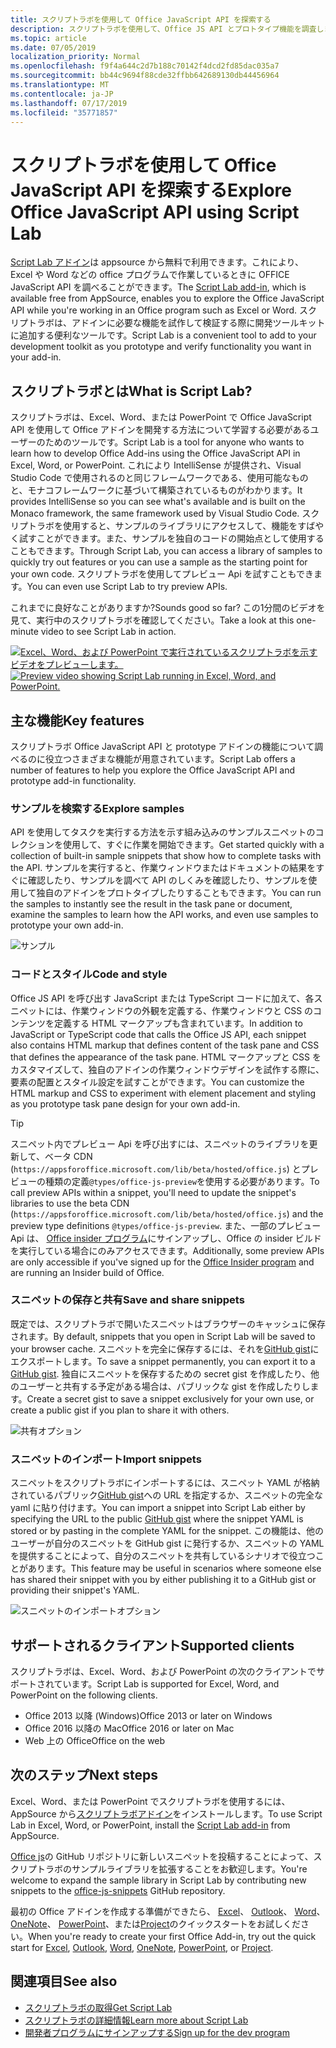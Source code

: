 ```yaml
---
title: スクリプトラボを使用して Office JavaScript API を探索する
description: スクリプトラボを使用して、Office JS API とプロトタイプ機能を調査します。
ms.topic: article
ms.date: 07/05/2019
localization_priority: Normal
ms.openlocfilehash: f9f4a644c2d7b188c70142f4dcd2fd85dac035a7
ms.sourcegitcommit: bb44c9694f88cde32ffbb642689130db44456964
ms.translationtype: MT
ms.contentlocale: ja-JP
ms.lasthandoff: 07/17/2019
ms.locfileid: "35771857"
---
```

# <a name="explore-office-javascript-api-using-script-lab"></a><span data-ttu-id="16758-103">スクリプトラボを使用して Office JavaScript API を探索する</span><span class="sxs-lookup"><span data-stu-id="16758-103">Explore Office JavaScript API using Script Lab</span></span>

<span data-ttu-id="16758-104">[Script Lab アドイン](https://appsource.microsoft.com/product/office/WA104380862)は appsource から無料で利用できます。これにより、Excel や Word などの office プログラムで作業しているときに OFFICE JavaScript API を調べることができます。</span><span class="sxs-lookup"><span data-stu-id="16758-104">The [Script Lab add-in](https://appsource.microsoft.com/product/office/WA104380862), which is available free from AppSource, enables you to explore the Office JavaScript API while you're working in an Office program such as Excel or Word.</span></span> <span data-ttu-id="16758-105">スクリプトラボは、アドインに必要な機能を試作して検証する際に開発ツールキットに追加する便利なツールです。</span><span class="sxs-lookup"><span data-stu-id="16758-105">Script Lab is a convenient tool to add to your development toolkit as you prototype and verify functionality you want in your add-in.</span></span>

## <a name="what-is-script-lab"></a><span data-ttu-id="16758-106">スクリプトラボとは</span><span class="sxs-lookup"><span data-stu-id="16758-106">What is Script Lab?</span></span>

<span data-ttu-id="16758-107">スクリプトラボは、Excel、Word、または PowerPoint で Office JavaScript API を使用して Office アドインを開発する方法について学習する必要があるユーザーのためのツールです。</span><span class="sxs-lookup"><span data-stu-id="16758-107">Script Lab is a tool for anyone who wants to learn how to develop Office Add-ins using the Office JavaScript API in Excel, Word, or PowerPoint.</span></span> <span data-ttu-id="16758-108">これにより IntelliSense が提供され、Visual Studio Code で使用されるのと同じフレームワークである、使用可能なものと、モナコフレームワークに基づいて構築されているものがわかります。</span><span class="sxs-lookup"><span data-stu-id="16758-108">It provides IntelliSense so you can see what's available and is built on the Monaco framework, the same framework used by Visual Studio Code.</span></span> <span data-ttu-id="16758-109">スクリプトラボを使用すると、サンプルのライブラリにアクセスして、機能をすばやく試すことができます。また、サンプルを独自のコードの開始点として使用することもできます。</span><span class="sxs-lookup"><span data-stu-id="16758-109">Through Script Lab, you can access a library of samples to quickly try out features or you can use a sample as the starting point for your own code.</span></span> <span data-ttu-id="16758-110">スクリプトラボを使用してプレビュー Api を試すこともできます。</span><span class="sxs-lookup"><span data-stu-id="16758-110">You can even use Script Lab to try preview APIs.</span></span>

<span data-ttu-id="16758-111">これまでに良好なことがありますか?</span><span class="sxs-lookup"><span data-stu-id="16758-111">Sounds good so far?</span></span> <span data-ttu-id="16758-112">この1分間のビデオを見て、実行中のスクリプトラボを確認してください。</span><span class="sxs-lookup"><span data-stu-id="16758-112">Take a look at this one-minute video to see Script Lab in action.</span></span>

<span data-ttu-id="16758-113">[![Excel、Word、および PowerPoint で実行されているスクリプトラボを示すビデオをプレビューします。](../images/screenshot-wide-youtube.png 'スクリプトラボプレビューのビデオ')](https://aka.ms/scriptlabvideo)</span><span class="sxs-lookup"><span data-stu-id="16758-113">[![Preview video showing Script Lab running in Excel, Word, and PowerPoint.](../images/screenshot-wide-youtube.png 'Script Lab preview video')](https://aka.ms/scriptlabvideo)</span></span>

## <a name="key-features"></a><span data-ttu-id="16758-114">主な機能</span><span class="sxs-lookup"><span data-stu-id="16758-114">Key features</span></span>

<span data-ttu-id="16758-115">スクリプトラボ Office JavaScript API と prototype アドインの機能について調べるのに役立つさまざまな機能が用意されています。</span><span class="sxs-lookup"><span data-stu-id="16758-115">Script Lab offers a number of features to help you explore the Office JavaScript API and prototype add-in functionality.</span></span>

### <a name="explore-samples"></a><span data-ttu-id="16758-116">サンプルを検索する</span><span class="sxs-lookup"><span data-stu-id="16758-116">Explore samples</span></span>

<span data-ttu-id="16758-117">API を使用してタスクを実行する方法を示す組み込みのサンプルスニペットのコレクションを使用して、すぐに作業を開始できます。</span><span class="sxs-lookup"><span data-stu-id="16758-117">Get started quickly with a collection of built-in sample snippets that show how to complete tasks with the API.</span></span> <span data-ttu-id="16758-118">サンプルを実行すると、作業ウィンドウまたはドキュメントの結果をすぐに確認したり、サンプルを調べて API のしくみを確認したり、サンプルを使用して独自のアドインをプロトタイプしたりすることもできます。</span><span class="sxs-lookup"><span data-stu-id="16758-118">You can run the samples to instantly see the result in the task pane or document, examine the samples to learn how the API works, and even use samples to prototype your own add-in.</span></span>

![サンプル](../images/script-lab-samples.jpg)

### <a name="code-and-style"></a><span data-ttu-id="16758-120">コードとスタイル</span><span class="sxs-lookup"><span data-stu-id="16758-120">Code and style</span></span>

<span data-ttu-id="16758-121">Office JS API を呼び出す JavaScript または TypeScript コードに加えて、各スニペットには、作業ウィンドウの外観を定義する、作業ウィンドウと CSS のコンテンツを定義する HTML マークアップも含まれています。</span><span class="sxs-lookup"><span data-stu-id="16758-121">In addition to JavaScript or TypeScript code that calls the Office JS API, each snippet also contains HTML markup that defines content of the task pane and CSS that defines the appearance of the task pane.</span></span> <span data-ttu-id="16758-122">HTML マークアップと CSS をカスタマイズして、独自のアドインの作業ウィンドウデザインを試作する際に、要素の配置とスタイル設定を試すことができます。</span><span class="sxs-lookup"><span data-stu-id="16758-122">You can customize the HTML markup and CSS to experiment with element placement and styling as you prototype task pane design for your own add-in.</span></span>

> [!TIP]
> <span data-ttu-id="16758-123">スニペット内でプレビュー Api を呼び出すには、スニペットのライブラリを更新して、ベータ CDN (`https://appsforoffice.microsoft.com/lib/beta/hosted/office.js`) とプレビューの種類の定義`@types/office-js-preview`を使用する必要があります。</span><span class="sxs-lookup"><span data-stu-id="16758-123">To call preview APIs within a snippet, you'll need to update the snippet's libraries to use the beta CDN (`https://appsforoffice.microsoft.com/lib/beta/hosted/office.js`) and the preview type definitions `@types/office-js-preview`.</span></span> <span data-ttu-id="16758-124">また、一部のプレビュー Api は、 [Office insider プログラム](https://products.office.com/office-insider)にサインアップし、Office の insider ビルドを実行している場合にのみアクセスできます。</span><span class="sxs-lookup"><span data-stu-id="16758-124">Additionally, some preview APIs are only accessible if you've signed up for the [Office Insider program](https://products.office.com/office-insider) and are running an Insider build of Office.</span></span>

### <a name="save-and-share-snippets"></a><span data-ttu-id="16758-125">スニペットの保存と共有</span><span class="sxs-lookup"><span data-stu-id="16758-125">Save and share snippets</span></span>

<span data-ttu-id="16758-126">既定では、スクリプトラボで開いたスニペットはブラウザーのキャッシュに保存されます。</span><span class="sxs-lookup"><span data-stu-id="16758-126">By default, snippets that you open in Script Lab will be saved to your browser cache.</span></span> <span data-ttu-id="16758-127">スニペットを完全に保存するには、それを[GitHub gist](https://gist.github.com)にエクスポートします。</span><span class="sxs-lookup"><span data-stu-id="16758-127">To save a snippet permanently, you can export it to a [GitHub gist](https://gist.github.com).</span></span> <span data-ttu-id="16758-128">独自にスニペットを保存するための secret gist を作成したり、他のユーザーと共有する予定がある場合は、パブリックな gist を作成したりします。</span><span class="sxs-lookup"><span data-stu-id="16758-128">Create a secret gist to save a snippet exclusively for your own use, or create a public gist if you plan to share it with others.</span></span>

![共有オプション](../images/script-lab-share.jpg)

### <a name="import-snippets"></a><span data-ttu-id="16758-130">スニペットのインポート</span><span class="sxs-lookup"><span data-stu-id="16758-130">Import snippets</span></span>

<span data-ttu-id="16758-131">スニペットをスクリプトラボにインポートするには、スニペット YAML が格納されているパブリック[GitHub gist](https://gist.github.com)への URL を指定するか、スニペットの完全な yaml に貼り付けます。</span><span class="sxs-lookup"><span data-stu-id="16758-131">You can import a snippet into Script Lab either by specifying the URL to the public [GitHub gist](https://gist.github.com) where the snippet YAML is stored or by pasting in the complete YAML for the snippet.</span></span> <span data-ttu-id="16758-132">この機能は、他のユーザーが自分のスニペットを GitHub gist に発行するか、スニペットの YAML を提供することによって、自分のスニペットを共有しているシナリオで役立つことがあります。</span><span class="sxs-lookup"><span data-stu-id="16758-132">This feature may be useful in scenarios where someone else has shared their snippet with you by either publishing it to a GitHub gist or providing their snippet's YAML.</span></span>

![スニペットのインポートオプション](../images/script-lab-import-snippet.jpg)

## <a name="supported-clients"></a><span data-ttu-id="16758-134">サポートされるクライアント</span><span class="sxs-lookup"><span data-stu-id="16758-134">Supported clients</span></span>

<span data-ttu-id="16758-135">スクリプトラボは、Excel、Word、および PowerPoint の次のクライアントでサポートされています。</span><span class="sxs-lookup"><span data-stu-id="16758-135">Script Lab is supported for Excel, Word, and PowerPoint on the following clients.</span></span>

- <span data-ttu-id="16758-136">Office 2013 以降 (Windows)</span><span class="sxs-lookup"><span data-stu-id="16758-136">Office 2013 or later on Windows</span></span>
- <span data-ttu-id="16758-137">Office 2016 以降の Mac</span><span class="sxs-lookup"><span data-stu-id="16758-137">Office 2016 or later on Mac</span></span>
- <span data-ttu-id="16758-138">Web 上の Office</span><span class="sxs-lookup"><span data-stu-id="16758-138">Office on the web</span></span>

## <a name="next-steps"></a><span data-ttu-id="16758-139">次のステップ</span><span class="sxs-lookup"><span data-stu-id="16758-139">Next steps</span></span>

<span data-ttu-id="16758-140">Excel、Word、または PowerPoint でスクリプトラボを使用するには、AppSource から[スクリプトラボアドイン](https://appsource.microsoft.com/product/office/WA104380862)をインストールします。</span><span class="sxs-lookup"><span data-stu-id="16758-140">To use Script Lab in Excel, Word, or PowerPoint, install the [Script Lab add-in](https://appsource.microsoft.com/product/office/WA104380862) from AppSource.</span></span> 

<span data-ttu-id="16758-141">[Office js](https://github.com/OfficeDev/office-js-snippets#office-js-snippets)の GitHub リポジトリに新しいスニペットを投稿することによって、スクリプトラボのサンプルライブラリを拡張することをお歓迎します。</span><span class="sxs-lookup"><span data-stu-id="16758-141">You're welcome to expand the sample library in Script Lab by contributing new snippets to the [office-js-snippets](https://github.com/OfficeDev/office-js-snippets#office-js-snippets) GitHub repository.</span></span>

<span data-ttu-id="16758-142">最初の Office アドインを作成する準備ができたら、 [Excel](../quickstarts/excel-quickstart-jquery.md)、 [Outlook](/outlook/add-ins/quick-start?context=office/dev/add-ins/context)、 [Word](../quickstarts/word-quickstart.md)、 [OneNote](../quickstarts/onenote-quickstart.md)、 [PowerPoint](../quickstarts/powerpoint-quickstart.md)、または[Project](../quickstarts/project-quickstart.md)のクイックスタートをお試しください。</span><span class="sxs-lookup"><span data-stu-id="16758-142">When you're ready to create your first Office Add-in, try out the quick start for [Excel](../quickstarts/excel-quickstart-jquery.md), [Outlook](/outlook/add-ins/quick-start?context=office/dev/add-ins/context), [Word](../quickstarts/word-quickstart.md), [OneNote](../quickstarts/onenote-quickstart.md), [PowerPoint](../quickstarts/powerpoint-quickstart.md), or [Project](../quickstarts/project-quickstart.md).</span></span>

## <a name="see-also"></a><span data-ttu-id="16758-143">関連項目</span><span class="sxs-lookup"><span data-stu-id="16758-143">See also</span></span>

- [<span data-ttu-id="16758-144">スクリプトラボの取得</span><span class="sxs-lookup"><span data-stu-id="16758-144">Get Script Lab</span></span>](https://appsource.microsoft.com/product/office/WA104380862)
- [<span data-ttu-id="16758-145">スクリプトラボの詳細情報</span><span class="sxs-lookup"><span data-stu-id="16758-145">Learn more about Script Lab</span></span>](https://github.com/OfficeDev/script-lab#script-lab-a-microsoft-garage-project)
- [<span data-ttu-id="16758-146">開発者プログラムにサインアップする</span><span class="sxs-lookup"><span data-stu-id="16758-146">Sign up for the dev program</span></span>](https://developer.microsoft.com/office/dev-program)
